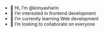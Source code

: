 - 👋 Hi, I’m @konyasharin
- 👀 I’m interested in frontend development
- 🌱 I’m currently learning Web development
- 💞️ I’m looking to collaborate on everyone

<!---
konyasharin/konyasharin is a ✨ special ✨ repository because its `README.md` (this file) appears on your GitHub profile.
You can click the Preview link to take a look at your changes.
--->
